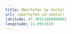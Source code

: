 ```yaml
---
title: Oberhofen im Inntal
url: /oberhofen-im-inntal/
latitude: 47.30151660000001
longitude: 11.0951619
---
```

